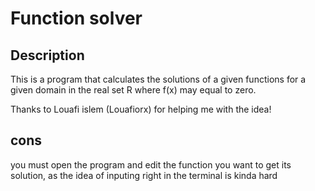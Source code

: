 # Function solver
## Description
This is a program that calculates the solutions of a given functions for a given domain in the real set R where f(x) may equal to zero.

Thanks to Louafi islem (Louafiorx) for helping me with the idea!

## cons
you must open the program and edit the function you want to get its solution, as the idea of inputing right in the terminal is kinda hard
